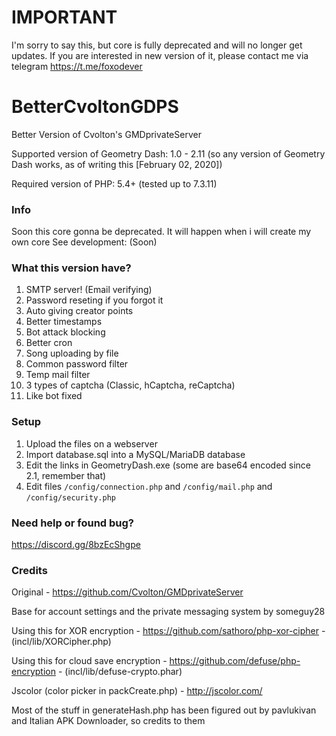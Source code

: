 # IMPORTANT
I'm sorry to say this, but core is fully deprecated and will no longer get updates. 
If you are interested in new version of it, please contact me via telegram
https://t.me/foxodever

# BetterCvoltonGDPS
Better Version of Cvolton's GMDprivateServer

Supported version of Geometry Dash: 1.0 - 2.11 (so any version of Geometry Dash works, as of writing this [February 02, 2020])

Required version of PHP: 5.4+ (tested up to 7.3.11)

### Info
Soon this core gonna be deprecated.
It will happen when i will create my own core
See development: (Soon)

### What this version have?
1) SMTP server! (Email verifying)
2) Password reseting if you forgot it
3) Auto giving creator points
4) Better timestamps
5) Bot attack blocking
6) Better cron
7) Song uploading by file
8) Common password filter
9) Temp mail filter
10) 3 types of captcha (Classic, hCaptcha, reCaptcha)
11) Like bot fixed 

### Setup
1) Upload the files on a webserver
2) Import database.sql into a MySQL/MariaDB database
3) Edit the links in GeometryDash.exe (some are base64 encoded since 2.1, remember that)
4) Edit files `/config/connection.php` and `/config/mail.php` and `/config/security.php`

### Need help or found bug?
https://discord.gg/8bzEcShgpe

### Credits
Original - https://github.com/Cvolton/GMDprivateServer

Base for account settings and the private messaging system by someguy28

Using this for XOR encryption - https://github.com/sathoro/php-xor-cipher - (incl/lib/XORCipher.php)

Using this for cloud save encryption - https://github.com/defuse/php-encryption - (incl/lib/defuse-crypto.phar)

Jscolor (color picker in packCreate.php) - http://jscolor.com/

Most of the stuff in generateHash.php has been figured out by pavlukivan and Italian APK Downloader, so credits to them
